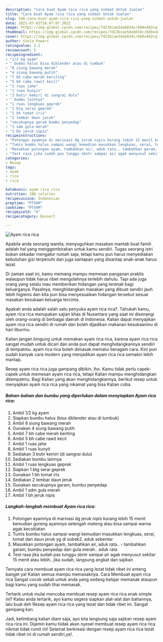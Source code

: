 ```yaml
---
description: "Cara buat Ayam rica rica yang nikmat Untuk Jualan"
title: "Cara buat Ayam rica rica yang nikmat Untuk Jualan"
slug: 546-cara-buat-ayam-rica-rica-yang-nikmat-untuk-jualan
date: 2021-07-01T16:47:07.382Z
image: https://img-global.cpcdn.com/recipes/7d23bcae5dab834c/680x482cq70/ayam-rica-rica-foto-resep-utama.jpg
thumbnail: https://img-global.cpcdn.com/recipes/7d23bcae5dab834c/680x482cq70/ayam-rica-rica-foto-resep-utama.jpg
cover: https://img-global.cpcdn.com/recipes/7d23bcae5dab834c/680x482cq70/ayam-rica-rica-foto-resep-utama.jpg
author: Viola Powers
ratingvalue: 3.1
reviewcount: 5
recipeingredient:
- "1/2 kg ayam"
- " bumbu halus bisa diblender atau di tumbuk"
- "8 siung bawang merah"
- "4 siung bawang putih"
- "7 bh cabe merah keriting"
- "5 bh cabe rawit kecil"
- "1 ruas jahe"
- "1 ruas kunyit"
- "3 butir kemiri di sangrai dulu"
- " bumbu lainnya"
- "1 ruas lengkuas geprek"
- "1 btg serai geprek"
- "1 bh tomat iris"
- "2 lembar daun jeruk"
- "secukupnya garam bumbu penyedap"
- "1 sdm gula merah"
- "1 bh jeruk nipis"
recipeinstructions:
- "Potongan ayamnya di marinasi dg jeruk nipis kurang lebih 15 menit kemudian goreng ayamnya setengah mateng atau bisa sampai warna agak kecoklatan"
- "Tumis bumbu halus sampai wangi kemudian masukkan lengkuas, serai, tomat dan daun jeruk yg di sobek2. aduk sebentar"
- "Masukkan potongan ayam, tambahkan air, aduk rata.. tambahkan garam, bumbu penyedap dan gula merah.. aduk rata"
- "Test rasa jika sudah pas tunggu sbntr sampai air agak menyusut sekitar 15 menit atau lebih.. jika sudah, langsung angkat dan sajikan"
categories:
- Resep
tags:
- ayam
- rica
- rica

katakunci: ayam rica rica 
nutrition: 280 calories
recipecuisine: Indonesian
preptime: "PT36M"
cooktime: "PT49M"
recipeyield: "4"
recipecategory: Dessert

---
```



![Ayam rica rica](https://img-global.cpcdn.com/recipes/7d23bcae5dab834c/680x482cq70/ayam-rica-rica-foto-resep-utama.jpg)

Apabila anda seorang wanita, menyuguhkan masakan mantab buat famili adalah hal yang menggembirakan untuk kamu sendiri. Tugas seorang istri bukan sekadar mengatur rumah saja, tetapi kamu pun harus menyediakan kebutuhan gizi terpenuhi dan juga santapan yang disantap anak-anak harus lezat.

Di zaman  saat ini, kamu memang mampu memesan panganan praktis walaupun tidak harus ribet mengolahnya terlebih dahulu. Tapi ada juga orang yang selalu mau memberikan hidangan yang terenak bagi keluarganya. Pasalnya, menghidangkan masakan yang dibuat sendiri jauh lebih higienis dan kita pun bisa menyesuaikan hidangan tersebut sesuai masakan kesukaan keluarga tercinta. 



Apakah anda adalah salah satu penyuka ayam rica rica?. Tahukah kamu, ayam rica rica merupakan sajian khas di Nusantara yang saat ini disenangi oleh orang-orang di berbagai daerah di Indonesia. Kalian dapat menyajikan ayam rica rica sendiri di rumah dan boleh dijadikan makanan kesukaanmu di hari liburmu.

Kalian jangan bingung untuk memakan ayam rica rica, karena ayam rica rica sangat mudah untuk dicari dan anda pun dapat menghidangkannya sendiri di tempatmu. ayam rica rica boleh dimasak memalui beragam cara. Kini pun sudah banyak cara modern yang menjadikan ayam rica rica semakin lebih mantap.

Resep ayam rica rica juga gampang dibikin, lho. Kamu tidak perlu capek-capek untuk memesan ayam rica rica, tetapi Kalian mampu menghidangkan ditempatmu. Bagi Kalian yang akan menghidangkannya, berikut resep untuk menyajikan ayam rica rica yang nikamat yang bisa Kalian coba.

<!--inarticleads1-->

##### Bahan-bahan dan bumbu yang diperlukan dalam menyiapkan Ayam rica rica:

1. Ambil 1/2 kg ayam
1. Siapkan  bumbu halus (bisa diblender atau di tumbuk)
1. Ambil 8 siung bawang merah
1. Gunakan 4 siung bawang putih
1. Ambil 7 bh cabe merah keriting
1. Ambil 5 bh cabe rawit kecil
1. Ambil 1 ruas jahe
1. Ambil 1 ruas kunyit
1. Sediakan 3 butir kemiri (di sangrai dulu)
1. Sediakan  bumbu lainnya
1. Ambil 1 ruas lengkuas geprek
1. Siapkan 1 btg serai geprek
1. Gunakan 1 bh tomat iris
1. Sediakan 2 lembar daun jeruk
1. Gunakan secukupnya garam, bumbu penyedap
1. Ambil 1 sdm gula merah
1. Ambil 1 bh jeruk nipis




<!--inarticleads2-->

##### Langkah-langkah membuat Ayam rica rica:

1. Potongan ayamnya di marinasi dg jeruk nipis kurang lebih 15 menit kemudian goreng ayamnya setengah mateng atau bisa sampai warna agak kecoklatan
1. Tumis bumbu halus sampai wangi kemudian masukkan lengkuas, serai, tomat dan daun jeruk yg di sobek2. aduk sebentar
1. Masukkan potongan ayam, tambahkan air, aduk rata.. - tambahkan garam, bumbu penyedap dan gula merah.. aduk rata
1. Test rasa jika sudah pas tunggu sbntr sampai air agak menyusut sekitar 15 menit atau lebih.. jika sudah, langsung angkat dan sajikan




Ternyata cara membuat ayam rica rica yang lezat tidak ribet ini enteng banget ya! Kalian semua mampu memasaknya. Cara Membuat ayam rica rica Sangat cocok sekali untuk anda yang sedang belajar memasak ataupun bagi kamu yang sudah lihai memasak.

Tertarik untuk mulai mencoba membuat resep ayam rica rica enak simple ini? Kalau anda tertarik, ayo kamu segera siapkan alat-alat dan bahannya, lalu buat deh Resep ayam rica rica yang lezat dan tidak ribet ini. Sangat gampang kan. 

Jadi, ketimbang kalian diam saja, ayo kita langsung saja sajikan resep ayam rica rica ini. Dijamin kamu tiidak akan nyesel membuat resep ayam rica rica nikmat tidak rumit ini! Selamat berkreasi dengan resep ayam rica rica lezat tidak ribet ini di rumah sendiri,ya!.

